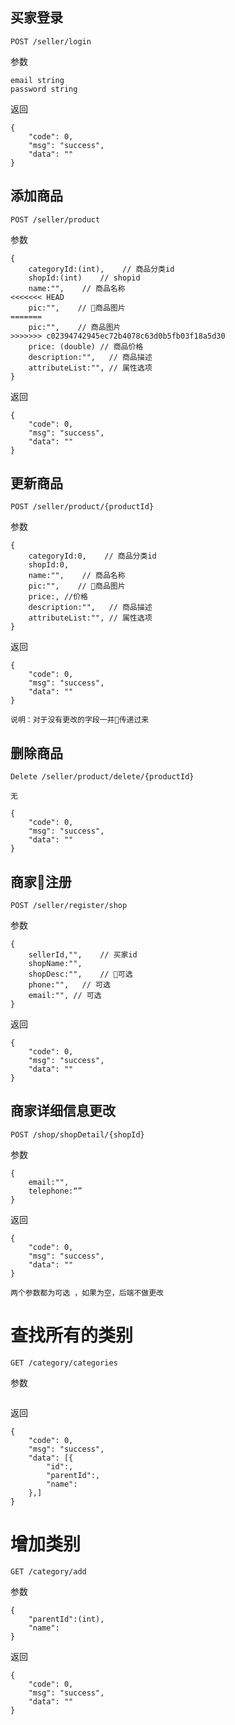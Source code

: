 ## 买家登录
```
POST /seller/login
```

参数

```
email string
password string
```

返回

```
{
    "code": 0,
    "msg": "success",
    "data": ""
}
```

## 添加商品
```
POST /seller/product
```

参数

```
{
    categoryId:(int),    // 商品分类id
    shopId:(int)    // shopid
    name:"",    // 商品名称
<<<<<<< HEAD
    pic:"",    // 商品图片
=======
    pic:"",    // 商品图片
>>>>>>> c02394742945ec72b4078c63d0b5fb03f18a5d30
    price: (double) // 商品价格
    description:"",   // 商品描述
    attributeList:"", // 属性选项
}
```

返回

```
{
    "code": 0,
    "msg": "success",
    "data": ""
}
```
## 更新商品
```
POST /seller/product/{productId}
```

参数

```
{
    categoryId:0,    // 商品分类id
    shopId:0,
    name:"",    // 商品名称
    pic:"",    // 商品图片
    price:, //价格
    description:"",   // 商品描述
    attributeList:"", // 属性选项
}
```

返回

```
{
    "code": 0,
    "msg": "success",
    "data": ""
}
```
```
说明：对于没有更改的字段一并传递过来
```

## 删除商品
```
Delete /seller/product/delete/{productId}
```
```
无
```
```
{
    "code": 0,
    "msg": "success",
    "data": ""
}
```

## 商家注册
```
POST /seller/register/shop
```

参数

```
{
    sellerId,"",    // 买家id
    shopName:"",
    shopDesc:"",    // 可选
    phone:"",   // 可选
    email:"", // 可选
}
```

返回

```
{
    "code": 0,
    "msg": "success",
    "data": ""
}
```
## 商家详细信息更改
```
POST /shop/shopDetail/{shopId}
```

参数

```
{
    email:"",
    telephone:“”
}
```

返回

```
{
    "code": 0,
    "msg": "success",
    "data": ""
}
```
```
两个参数都为可选 ，如果为空，后端不做更改
```

# 查找所有的类别

```
GET /category/categories
```

参数

```

```

返回

```
{
    "code": 0,
    "msg": "success",
    "data": [{
        "id":,
        "parentId":,
        "name":
    },]
}
```
# 增加类别

```
GET /category/add
```

参数

```
{
    "parentId":(int),
    "name":
}
```

返回

```
{
    "code": 0,
    "msg": "success",
    "data": ""
}
```